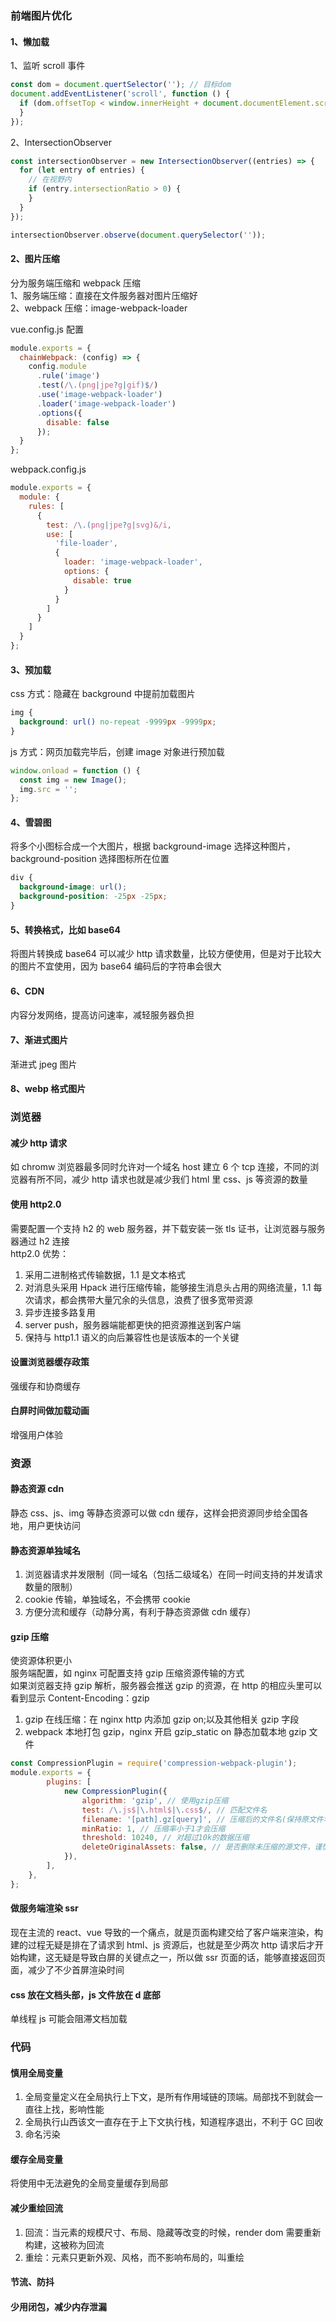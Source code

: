 ### 前端图片优化

#### 1、懒加载

1、监听 scroll 事件

```js
const dom = document.quertSelector(''); // 目标dom
document.addEventListener('scroll', function () {
  if (dom.offsetTop < window.innerHeight + document.documentElement.scrollTop) {
  }
});
```

2、IntersectionObserver

```js
const intersectionObserver = new IntersectionObserver((entries) => {
  for (let entry of entries) {
    // 在视野内
    if (entry.intersectionRatio > 0) {
    }
  }
});

intersectionObserver.observe(document.querySelector(''));
```

#### 2、图片压缩

分为服务端压缩和 webpack 压缩  
1、服务端压缩：直接在文件服务器对图片压缩好  
2、webpack 压缩：image-webpack-loader

vue.config.js 配置

```js
module.exports = {
  chainWebpack: (config) => {
    config.module
      .rule('image')
      .test(/\.(png|jpe?g|gif)$/)
      .use('image-webpack-loader')
      .loader('image-webpack-loader')
      .options({
        disable: false
      });
  }
};
```

webpack.config.js

```js
module.exports = {
  module: {
    rules: [
      {
        test: /\.(png|jpe?g|svg)&/i,
        use: [
          'file-loader',
          {
            loader: 'image-webpack-loader',
            options: {
              disable: true
            }
          }
        ]
      }
    ]
  }
};
```

#### 3、预加载

css 方式：隐藏在 background 中提前加载图片

```css
img {
  background: url() no-repeat -9999px -9999px;
}
```

js 方式：网页加载完毕后，创建 image 对象进行预加载

```js
window.onload = function () {
  const img = new Image();
  img.src = '';
};
```

#### 4、雪碧图

将多个小图标合成一个大图片，根据 background-image 选择这种图片，background-position 选择图标所在位置

```css
div {
  background-image: url();
  background-position: -25px -25px;
}
```

#### 5、转换格式，比如 base64

将图片转换成 base64 可以减少 http 请求数量，比较方便使用，但是对于比较大的图片不宜使用，因为 base64 编码后的字符串会很大

#### 6、CDN

内容分发网络，提高访问速率，减轻服务器负担

#### 7、渐进式图片

渐进式 jpeg 图片

#### 8、webp 格式图片

### 浏览器

#### 减少 http 请求

如 chromw 浏览器最多同时允许对一个域名 host 建立 6 个 tcp 连接，不同的浏览器有所不同，减少 http 请求也就是减少我们 html 里 css、js 等资源的数量

#### 使用 http2.0

需要配置一个支持 h2 的 web 服务器，并下载安装一张 tls 证书，让浏览器与服务器通过 h2 连接  
http2.0 优势：

1. 采用二进制格式传输数据，1.1 是文本格式
2. 对消息头采用 Hpack 进行压缩传输，能够接生消息头占用的网络流量，1.1 每次请求，都会携带大量冗余的头信息，浪费了很多宽带资源
3. 异步连接多路复用
4. server push，服务器端能都更快的把资源推送到客户端
5. 保持与 http1.1 语义的向后兼容性也是该版本的一个关键

#### 设置浏览器缓存政策

强缓存和协商缓存

#### 白屏时间做加载动画

增强用户体验

### 资源

#### 静态资源 cdn

静态 css、js、img 等静态资源可以做 cdn 缓存，这样会把资源同步给全国各地，用户更快访问

#### 静态资源单独域名

1. 浏览器请求并发限制（同一域名（包括二级域名）在同一时间支持的并发请求数量的限制）
2. cookie 传输，单独域名，不会携带 cookie
3. 方便分流和缓存（动静分离，有利于静态资源做 cdn 缓存）

#### gzip 压缩

使资源体积更小  
服务端配置，如 nginx 可配置支持 gzip 压缩资源传输的方式  
如果浏览器支持 gzip 解析，服务器会推送 gzip 的资源，在 http 的相应头里可以看到显示 Content-Encoding：gzip

1. gzip 在线压缩：在 nginx http 内添加 gzip on;以及其他相关 gzip 字段
2. webpack 本地打包 gzip，nginx 开启 gzip_static on 静态加载本地 gzip 文件

```js
const CompressionPlugin = require('compression-webpack-plugin');
module.exports = {
        plugins: [
            new CompressionPlugin({
                algorithm: 'gzip', // 使用gzip压缩
                test: /\.js$|\.html$|\.css$/, // 匹配文件名
                filename: '[path].gz[query]', // 压缩后的文件名(保持原文件名，后缀加.gz)
                minRatio: 1, // 压缩率小于1才会压缩
                threshold: 10240, // 对超过10k的数据压缩
                deleteOriginalAssets: false, // 是否删除未压缩的源文件，谨慎设置，如果希望提供非gzip的资源，可不设置或者设置为false（比如删除打包后的gz后还可以加载到原始资源文件）
            }),
        ],
    },
};
```

#### 做服务端渲染 ssr

现在主流的 react、vue 导致的一个痛点，就是页面构建交给了客户端来渲染，构建的过程无疑是排在了请求到 html、js 资源后，也就是至少两次 http 请求后才开始构建，这无疑是导致白屏的关键点之一，所以做 ssr 页面的话，能够直接返回页面，减少了不少首屏渲染时间

#### css 放在文档头部，js 文件放在 d 底部

单线程 js 可能会阻滞文档加载

### 代码

#### 慎用全局变量

1. 全局变量定义在全局执行上下文，是所有作用域链的顶端。局部找不到就会一直往上找，影响性能
2. 全局执行山西该文一直存在于上下文执行栈，知道程序退出，不利于 GC 回收
3. 命名污染

#### 缓存全局变量

将使用中无法避免的全局变量缓存到局部

#### 减少重绘回流

1. 回流：当元素的规模尺寸、布局、隐藏等改变的时候，render dom 需要重新构建，这被称为回流
2. 重绘：元素只更新外观、风格，而不影响布局的，叫重绘

#### 节流、防抖

#### 少用闭包，减少内存泄漏
